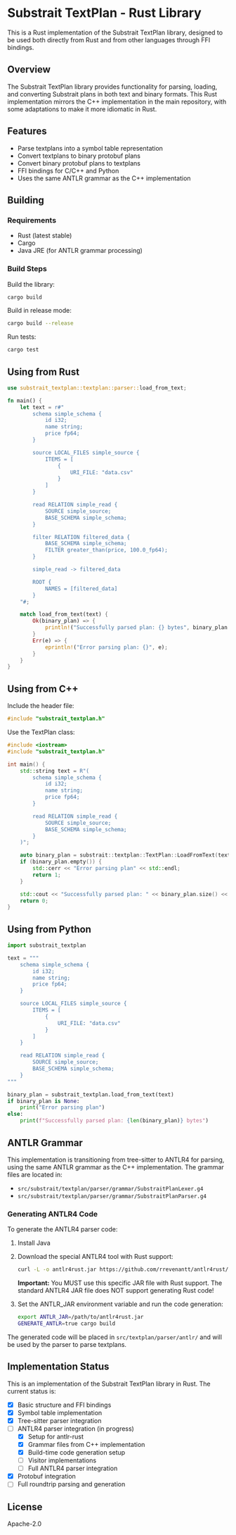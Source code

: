 # Substrait TextPlan - Rust Library

This is a Rust implementation of the Substrait TextPlan library, designed to be used both directly from Rust and from other languages through FFI bindings.

## Overview

The Substrait TextPlan library provides functionality for parsing, loading, and converting Substrait plans in both text and binary formats. This Rust implementation mirrors the C++ implementation in the main repository, with some adaptations to make it more idiomatic in Rust.

## Features

- Parse textplans into a symbol table representation
- Convert textplans to binary protobuf plans
- Convert binary protobuf plans to textplans
- FFI bindings for C/C++ and Python
- Uses the same ANTLR grammar as the C++ implementation

## Building

### Requirements

- Rust (latest stable)
- Cargo
- Java JRE (for ANTLR grammar processing)

### Build Steps

Build the library:

```bash
cargo build
```

Build in release mode:

```bash
cargo build --release
```

Run tests:

```bash
cargo test
```

## Using from Rust

```rust
use substrait_textplan::textplan::parser::load_from_text;

fn main() {
    let text = r#"
        schema simple_schema {
            id i32;
            name string;
            price fp64;
        }

        source LOCAL_FILES simple_source {
            ITEMS = [
                {
                    URI_FILE: "data.csv"
                }
            ]
        }

        read RELATION simple_read {
            SOURCE simple_source;
            BASE_SCHEMA simple_schema;
        }

        filter RELATION filtered_data {
            BASE_SCHEMA simple_schema;
            FILTER greater_than(price, 100.0_fp64);
        }

        simple_read -> filtered_data

        ROOT {
            NAMES = [filtered_data]
        }
    "#;

    match load_from_text(text) {
        Ok(binary_plan) => {
            println!("Successfully parsed plan: {} bytes", binary_plan.len());
        }
        Err(e) => {
            eprintln!("Error parsing plan: {}", e);
        }
    }
}
```

## Using from C++

Include the header file:

```cpp
#include "substrait_textplan.h"
```

Use the TextPlan class:

```cpp
#include <iostream>
#include "substrait_textplan.h"

int main() {
    std::string text = R"(
        schema simple_schema {
            id i32;
            name string;
            price fp64;
        }

        read RELATION simple_read {
            SOURCE simple_source;
            BASE_SCHEMA simple_schema;
        }
    )";

    auto binary_plan = substrait::textplan::TextPlan::LoadFromText(text);
    if (binary_plan.empty()) {
        std::cerr << "Error parsing plan" << std::endl;
        return 1;
    }

    std::cout << "Successfully parsed plan: " << binary_plan.size() << " bytes" << std::endl;
    return 0;
}
```

## Using from Python

```python
import substrait_textplan

text = """
    schema simple_schema {
        id i32;
        name string;
        price fp64;
    }

    source LOCAL_FILES simple_source {
        ITEMS = [
            {
                URI_FILE: "data.csv"
            }
        ]
    }

    read RELATION simple_read {
        SOURCE simple_source;
        BASE_SCHEMA simple_schema;
    }
"""

binary_plan = substrait_textplan.load_from_text(text)
if binary_plan is None:
    print("Error parsing plan")
else:
    print(f"Successfully parsed plan: {len(binary_plan)} bytes")
```

## ANTLR Grammar

This implementation is transitioning from tree-sitter to ANTLR4 for parsing, using the same ANTLR grammar as the C++ implementation. The grammar files are located in:

- `src/substrait/textplan/parser/grammar/SubstraitPlanLexer.g4`
- `src/substrait/textplan/parser/grammar/SubstraitPlanParser.g4`

### Generating ANTLR4 Code

To generate the ANTLR4 parser code:

1. Install Java
2. Download the special ANTLR4 tool with Rust support:
   ```bash
   curl -L -o antlr4rust.jar https://github.com/rrevenantt/antlr4rust/releases/download/antlr4-4.8-2-Rust-0.3.0-beta/antlr4-4.8-2-SNAPSHOT-complete.jar
   ```
   
   **Important:** You MUST use this specific JAR file with Rust support. The standard ANTLR4 JAR file does NOT support generating Rust code!

3. Set the ANTLR_JAR environment variable and run the code generation:
   ```bash
   export ANTLR_JAR=/path/to/antlr4rust.jar
   GENERATE_ANTLR=true cargo build
   ```

The generated code will be placed in `src/textplan/parser/antlr/` and will be used by the parser to parse textplans.

## Implementation Status

This is an implementation of the Substrait TextPlan library in Rust. The current status is:

- [x] Basic structure and FFI bindings
- [x] Symbol table implementation
- [x] Tree-sitter parser integration
- [ ] ANTLR4 parser integration (in progress)
  - [x] Setup for antlr-rust
  - [x] Grammar files from C++ implementation
  - [x] Build-time code generation setup
  - [ ] Visitor implementations
  - [ ] Full ANTLR4 parser integration
- [x] Protobuf integration
- [ ] Full roundtrip parsing and generation

## License

Apache-2.0